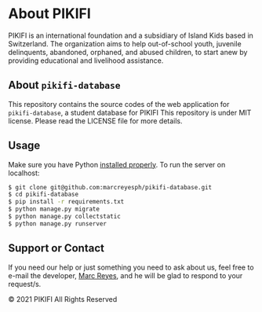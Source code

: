 # About PIKIFI

PIKIFI is an international foundation and a subsidiary of Island Kids based in Switzerland. The organization aims to help out-of-school youth, juvenile delinquents, abandoned, orphaned, and abused children, to start anew by providing educational and livelihood assistance. 

## About ```pikifi-database```

This repository contains the source codes of the web application for ```pikifi-database```, a student database for PIKIFI This repository is under MIT license. Please read the LICENSE file for more details.

## Usage

Make sure you have Python [installed properly](http://install.python-guide.org). To run the server on localhost:

```bash
$ git clone git@github.com:marcreyesph/pikifi-database.git
$ cd pikifi-database
$ pip install -r requirements.txt
$ python manage.py migrate
$ python manage.py collectstatic
$ python manage.py runserver
```

## Support or Contact

If you need our help or just something you need to ask about us, feel free to e-mail the developer, [Marc Reyes](mailto:hello@marcreyes.ph?subject=pikifi-database), and he will be glad to respond to your request/s.

&copy; 2021 PIKIFI All Rights Reserved